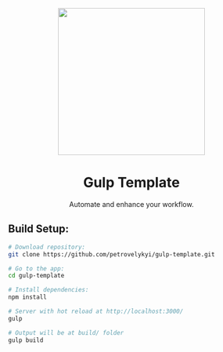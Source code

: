 <div align="center">
  <img width="300" src="https://pbs.twimg.com/profile_images/417078109075034112/iruTC031_400x400.png">
  <h1>Gulp Template</h1>
  <p>
    Automate and enhance your workflow.
  </p>
  
</div>


## Build Setup:

``` bash
# Download repository:
git clone https://github.com/petrovelykyi/gulp-template.git

# Go to the app:
cd gulp-template

# Install dependencies:
npm install

# Server with hot reload at http://localhost:3000/
gulp

# Output will be at build/ folder
gulp build
